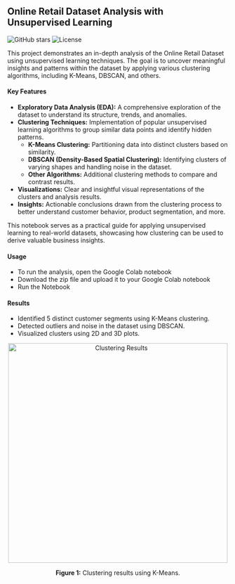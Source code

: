 ## **Online Retail Dataset Analysis with Unsupervised Learning**

![GitHub stars](https://img.shields.io/github/stars/Amitgm/Customer_segmentation_k_means_and_DBSCAN?style=social)
![License](https://img.shields.io/badge/license-MIT-blue)

This project demonstrates an in-depth analysis of the Online Retail Dataset using unsupervised learning techniques. The goal is to uncover meaningful insights and patterns within the dataset by applying various clustering algorithms, including K-Means, DBSCAN, and others.

#### **Key Features**
- **Exploratory Data Analysis (EDA):** A comprehensive exploration of the dataset to understand its structure, trends, and anomalies.
- **Clustering Techniques:** Implementation of popular unsupervised learning algorithms to group similar data points and identify hidden patterns.
  - **K-Means Clustering:** Partitioning data into distinct clusters based on similarity.
  - **DBSCAN (Density-Based Spatial Clustering):** Identifying clusters of varying shapes and handling noise in the dataset.
  - **Other Algorithms:** Additional clustering methods to compare and contrast results.
- **Visualizations:** Clear and insightful visual representations of the clusters and analysis results.
- **Insights:** Actionable conclusions drawn from the clustering process to better understand customer behavior, product segmentation, and more.

This notebook serves as a practical guide for applying unsupervised learning to real-world datasets, showcasing how clustering can be used to derive valuable business insights.
#### **Usage**
- To run the analysis, open the Google Colab notebook
- Download the zip file and upload it to your Google Colab notebook
- Run the Notebook

#### **Results**
- Identified 5 distinct customer segments using K-Means clustering.
- Detected outliers and noise in the dataset using DBSCAN.
- Visualized clusters using 2D and 3D plots.

<div align="center">
  <img src="./images/clusters.png" alt="Clustering Results" width="500">
  <p><strong>Figure 1:</strong> Clustering results using K-Means.</p>
</div>
